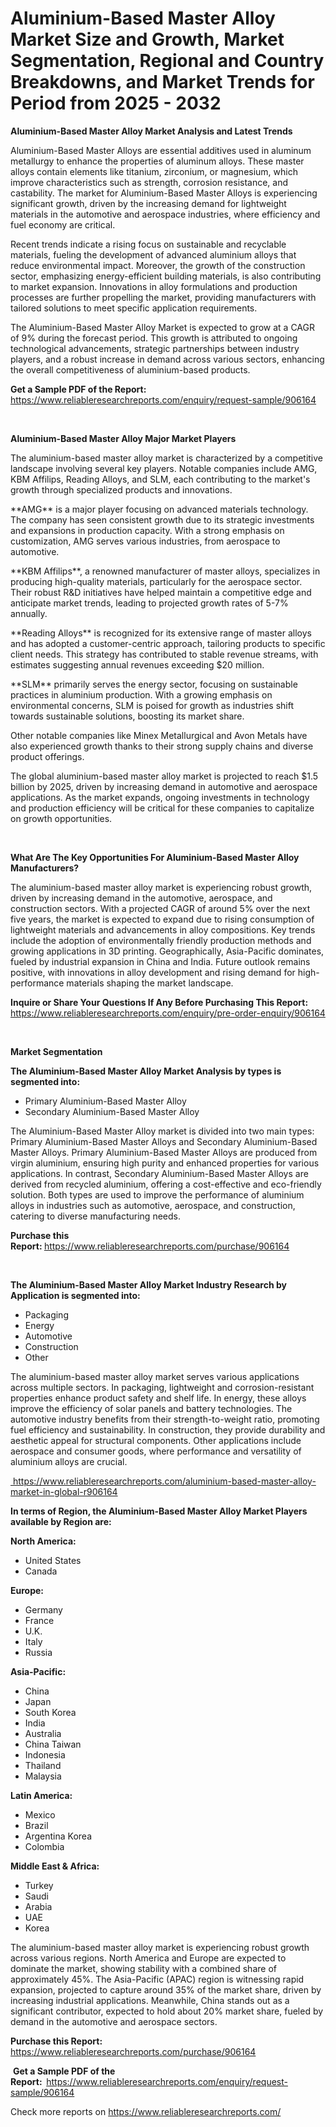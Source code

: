 <p><h1>Aluminium-Based Master Alloy Market Size and Growth, Market Segmentation, Regional and Country Breakdowns, and Market Trends for Period from 2025 -  2032</h1></p><p><strong>Aluminium-Based Master Alloy Market Analysis and Latest Trends</strong></p>
<p><p>Aluminium-Based Master Alloys are essential additives used in aluminum metallurgy to enhance the properties of aluminum alloys. These master alloys contain elements like titanium, zirconium, or magnesium, which improve characteristics such as strength, corrosion resistance, and castability. The market for Aluminium-Based Master Alloys is experiencing significant growth, driven by the increasing demand for lightweight materials in the automotive and aerospace industries, where efficiency and fuel economy are critical.</p><p>Recent trends indicate a rising focus on sustainable and recyclable materials, fueling the development of advanced aluminium alloys that reduce environmental impact. Moreover, the growth of the construction sector, emphasizing energy-efficient building materials, is also contributing to market expansion. Innovations in alloy formulations and production processes are further propelling the market, providing manufacturers with tailored solutions to meet specific application requirements.</p><p>The Aluminium-Based Master Alloy Market is expected to grow at a CAGR of 9% during the forecast period. This growth is attributed to ongoing technological advancements, strategic partnerships between industry players, and a robust increase in demand across various sectors, enhancing the overall competitiveness of aluminium-based products.</p></p>
<p><strong>Get a Sample PDF of the Report:&nbsp;</strong> <a href="https://www.reliableresearchreports.com/enquiry/request-sample/906164?utm_campaign=3110&utm_medium=2&utm_source=Github&utm_content=ia&utm_term=21032025&utm_id=aluminium-based-master-alloy">https://www.reliableresearchreports.com/enquiry/request-sample/906164</a></p>
<p>&nbsp;</p>
<p><strong>Aluminium-Based Master Alloy Major Market Players</strong></p>
<p><p>The aluminium-based master alloy market is characterized by a competitive landscape involving several key players. Notable companies include AMG, KBM Affilips, Reading Alloys, and SLM, each contributing to the market's growth through specialized products and innovations.</p><p>**AMG** is a major player focusing on advanced materials technology. The company has seen consistent growth due to its strategic investments and expansions in production capacity. With a strong emphasis on customization, AMG serves various industries, from aerospace to automotive.</p><p>**KBM Affilips**, a renowned manufacturer of master alloys, specializes in producing high-quality materials, particularly for the aerospace sector. Their robust R&D initiatives have helped maintain a competitive edge and anticipate market trends, leading to projected growth rates of 5-7% annually.</p><p>**Reading Alloys** is recognized for its extensive range of master alloys and has adopted a customer-centric approach, tailoring products to specific client needs. This strategy has contributed to stable revenue streams, with estimates suggesting annual revenues exceeding $20 million.</p><p>**SLM** primarily serves the energy sector, focusing on sustainable practices in aluminium production. With a growing emphasis on environmental concerns, SLM is poised for growth as industries shift towards sustainable solutions, boosting its market share.</p><p>Other notable companies like Minex Metallurgical and Avon Metals have also experienced growth thanks to their strong supply chains and diverse product offerings.</p><p>The global aluminium-based master alloy market is projected to reach $1.5 billion by 2025, driven by increasing demand in automotive and aerospace applications. As the market expands, ongoing investments in technology and production efficiency will be critical for these companies to capitalize on growth opportunities.</p></p>
<p>&nbsp;</p>
<p><strong>What Are The Key Opportunities For Aluminium-Based Master Alloy Manufacturers?</strong></p>
<p><p>The aluminium-based master alloy market is experiencing robust growth, driven by increasing demand in the automotive, aerospace, and construction sectors. With a projected CAGR of around 5% over the next five years, the market is expected to expand due to rising consumption of lightweight materials and advancements in alloy compositions. Key trends include the adoption of environmentally friendly production methods and growing applications in 3D printing. Geographically, Asia-Pacific dominates, fueled by industrial expansion in China and India. Future outlook remains positive, with innovations in alloy development and rising demand for high-performance materials shaping the market landscape.</p></p>
<p><strong>Inquire or Share Your Questions If Any Before Purchasing This Report:</strong> <a href="https://www.reliableresearchreports.com/enquiry/pre-order-enquiry/906164?utm_campaign=3110&utm_medium=2&utm_source=Github&utm_content=ia&utm_term=21032025&utm_id=aluminium-based-master-alloy">https://www.reliableresearchreports.com/enquiry/pre-order-enquiry/906164</a></p>
<p>&nbsp;</p>
<p><strong>Market Segmentation</strong></p>
<p><strong>The Aluminium-Based Master Alloy Market Analysis by types is segmented into:</strong></p>
<p><ul><li>Primary Aluminium-Based Master Alloy</li><li>Secondary Aluminium-Based Master Alloy</li></ul></p>
<p><p>The Aluminium-Based Master Alloy market is divided into two main types: Primary Aluminium-Based Master Alloys and Secondary Aluminium-Based Master Alloys. Primary Aluminium-Based Master Alloys are produced from virgin aluminium, ensuring high purity and enhanced properties for various applications. In contrast, Secondary Aluminium-Based Master Alloys are derived from recycled aluminium, offering a cost-effective and eco-friendly solution. Both types are used to improve the performance of aluminium alloys in industries such as automotive, aerospace, and construction, catering to diverse manufacturing needs.</p></p>
<p><strong>Purchase this Report:&nbsp;</strong><a href="https://www.reliableresearchreports.com/purchase/906164?utm_campaign=3110&utm_medium=2&utm_source=Github&utm_content=ia&utm_term=21032025&utm_id=aluminium-based-master-alloy">https://www.reliableresearchreports.com/purchase/906164</a></p>
<p>&nbsp;</p>
<p><strong>The Aluminium-Based Master Alloy Market Industry Research by Application is segmented into:</strong></p>
<p><ul><li>Packaging</li><li>Energy</li><li>Automotive</li><li>Construction</li><li>Other</li></ul></p>
<p><p>The aluminium-based master alloy market serves various applications across multiple sectors. In packaging, lightweight and corrosion-resistant properties enhance product safety and shelf life. In energy, these alloys improve the efficiency of solar panels and battery technologies. The automotive industry benefits from their strength-to-weight ratio, promoting fuel efficiency and sustainability. In construction, they provide durability and aesthetic appeal for structural components. Other applications include aerospace and consumer goods, where performance and versatility of aluminium alloys are crucial.</p></p>
<p><a href="https://www.reliableresearchreports.com/aluminium-based-master-alloy-market-in-global-r906164?utm_campaign=3110&utm_medium=2&utm_source=Github&utm_content=ia&utm_term=21032025&utm_id=aluminium-based-master-alloy">&nbsp;https://www.reliableresearchreports.com/aluminium-based-master-alloy-market-in-global-r906164</a></p>
<p><strong>In terms of Region, the Aluminium-Based Master Alloy Market Players available by Region are:</strong></p>
<p>
    <p> <strong> North America: </strong>
        <ul>
            <li>United States</li>
            <li>Canada</li>
        </ul>
        </p> 
    <p> <strong> Europe: </strong>
        <ul>
            <li>Germany</li>
            <li>France</li>
            <li>U.K.</li>
            <li>Italy</li>
            <li>Russia</li>
        </ul>
        </p> 
    <p> <strong> Asia-Pacific: </strong>
        <ul>
            <li>China</li>
            <li>Japan</li>
            <li>South Korea</li>
            <li>India</li>
            <li>Australia</li>
            <li>China Taiwan</li>
            <li>Indonesia</li>
            <li>Thailand</li>
            <li>Malaysia</li>
        </ul>
        </p> 
    <p> <strong> Latin America: </strong>
        <ul>
            <li>Mexico</li>
            <li>Brazil</li>
            <li>Argentina Korea</li>
            <li>Colombia</li>
        </ul>
        </p> 
    <p> <strong> Middle East & Africa: </strong>
        <ul>
            <li>Turkey</li>
            <li>Saudi</li>
            <li>Arabia</li>
            <li>UAE</li>
            <li>Korea</li>
        </ul>
    </p>
    </p>
<p><p>The aluminium-based master alloy market is experiencing robust growth across various regions. North America and Europe are expected to dominate the market, showing stability with a combined share of approximately 45%. The Asia-Pacific (APAC) region is witnessing rapid expansion, projected to capture around 35% of the market share, driven by increasing industrial applications. Meanwhile, China stands out as a significant contributor, expected to hold about 20% market share, fueled by demand in the automotive and aerospace sectors.</p></p>
<p><strong>Purchase this Report: </strong><a href="https://www.reliableresearchreports.com/purchase/906164?utm_campaign=3110&utm_medium=2&utm_source=Github&utm_content=ia&utm_term=21032025&utm_id=aluminium-based-master-alloy">https://www.reliableresearchreports.com/purchase/906164</a></p>
<p>&nbsp;<strong>Get a Sample PDF of the Report:&nbsp;&nbsp;</strong><a href="https://www.reliableresearchreports.com/enquiry/request-sample/906164?utm_campaign=3110&utm_medium=2&utm_source=Github&utm_content=ia&utm_term=21032025&utm_id=aluminium-based-master-alloy">https://www.reliableresearchreports.com/enquiry/request-sample/906164</a></p>
<p><strong></strong></p>
<p>Check more reports on <a href="https://www.reliableresearchreports.com/?utm_campaign=3110&utm_medium=2&utm_source=Github&utm_content=ia&utm_term=21032025&utm_id=aluminium-based-master-alloy">https://www.reliableresearchreports.com/</a></p>